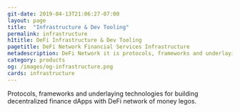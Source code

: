 ```yaml
---
git-date: 2019-04-13T21:06:27-07:00
layout: page
title:  "Infrastructure & Dev Tooling"
permalink: infrastructure
h1title: DeFi Infrastructure & Dev Tooling
pagetitle: DeFi Network Financial Services Infrastructure  
metadescription: DeFi Network it is protocols, frameworks and underlaying technologies for building decentralized finance ecosystems.
category: products
og: /images/og-infrastructure.png
cards: infrastructure
---
```

Protocols, frameworks and underlaying technologies for building decentralized finance dApps with DeFi network of money legos.

